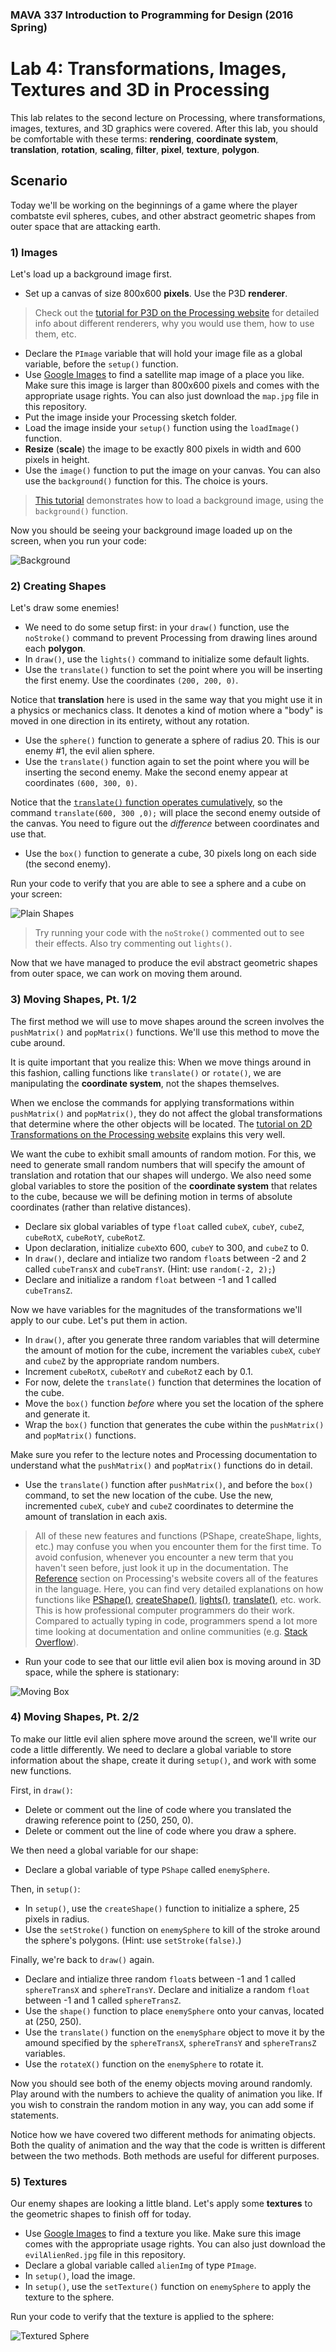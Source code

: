 ### MAVA 337 Introduction to Programming for Design  (2016 Spring)

# Lab 4: Transformations, Images, Textures and 3D in Processing

This lab relates to the second lecture on Processing, where transformations, images, textures, and 3D graphics were covered. After this lab, you should be comfortable with these terms: **rendering**, **coordinate system**, **translation**, **rotation**, **scaling**, **filter**, **pixel**, **texture**, **polygon**.

## Scenario

Today we'll be working on the beginnings of a game where the player combatste evil spheres, cubes, and other abstract geometric shapes from outer space that are attacking earth.

### 1) Images

Let's load up a background image first.

- Set up a canvas of size 800x600 **pixels**. Use the P3D **renderer**.
 
> Check out the [tutorial for P3D on the Processing website](https://processing.org/tutorials/p3d/) for detailed info about different renderers, why you would use them, how to use them, etc.

- Declare the `PImage` variable that will hold your image file as a global variable, before the `setup()` function.
- Use [Google Images](https://images.google.com/) to find a satellite map image of a place you like. Make sure this image is larger than 800x600 pixels and comes with the appropriate usage rights. You can also just download the `map.jpg` file in this repository.
- Put the image inside your Processing sketch folder.
- Load the image inside your `setup()` function using the `loadImage()` function.
- **Resize** (**scale**) the image to be exactly 800 pixels in width and 600 pixels in height.
- Use the `image()` function to put the image on your canvas. You can also use the `background()` function for this. The choice is yours.
 
> [This tutorial](https://processing.org/examples/backgroundimage.html) demonstrates how to load a background image, using the `background()` function.

Now you should be seeing your background image loaded up on the screen, when you run your code:

![Background](Run_Background.png)

### 2) Creating Shapes

Let's draw some enemies!

- We need to do some setup first: in your `draw()` function, use the `noStroke()` command to prevent Processing from drawing lines around each **polygon**.
- In `draw()`, use the `lights()` command to initialize some default lights.
- Use the `translate()` function to set the point where you will be inserting the first enemy. Use the coordinates `(200, 200, 0)`.

Notice that **translation** here is used in the same way that you might use it in a physics or mechanics class. It denotes a kind of motion where a "body" is moved in one direction in its entirety, without any rotation.

- Use the `sphere()` function to generate a sphere of radius 20. This is our enemy #1, the evil alien sphere.
- Use the `translate()` function again to set the point where you will be inserting the second enemy. Make the second enemy appear at coordinates `(600, 300, 0)`.

Notice that the [`translate()` function operates cumulatively](https://processing.org/reference/translate_.html), so the command `translate(600, 300 ,0);` will place the second enemy outside of the canvas. You need to figure out the *difference* between coordinates and use that.

- Use the `box()` function to generate a cube, 30 pixels long on each side (the second enemy).

Run your code to verify that you are able to see a sphere and a cube on your screen:

![Plain Shapes](Run_PlainShapes.png)

> Try running your code with the `noStroke()` commented out to see their effects. Also try commenting out `lights()`.

Now that we have managed to produce the evil abstract geometric shapes from outer space, we can work on moving them around.

### 3) Moving Shapes, Pt. 1/2

The first method we will use to move shapes around the screen involves the `pushMatrix()` and `popMatrix()` functions. We'll use this method to move the cube around.

It is quite important that you realize this: When we move things around in this fashion, calling functions like `translate()` or `rotate()`, we are manipulating the **coordinate system**, not the shapes themselves.

When we enclose the commands for applying transformations within `pushMatrix()` and `popMatrix()`, they do not affect the global transformations that determine where the other objects will be located. The [tutorial on 2D Transformations on the Processing website](https://www.processing.org/tutorials/transform2d/) explains this very well.

We want the cube to exhibit small amounts of random motion. For this, we need to generate small random numbers that will specify the amount of translation and rotation that our shapes will undergo. We also need some global variables to store the position of the **coordinate system** that relates to the cube, because we will be defining motion in terms of absolute coordinates (rather than relative distances).

- Declare six global variables of type `float` called `cubeX`, `cubeY`, `cubeZ`, `cubeRotX`, `cubeRotY`, `cubeRotZ`.
- Upon declaration, initialize `cubeX`to 600, `cubeY` to 300, and `cubeZ` to 0.
- In `draw()`, declare and intialize two random `float`s between -2 and 2 called `cubeTransX` and `cubeTransY`. (Hint: use  `random(-2, 2);`)
- Declare and initialize a random `float` between -1 and 1 called `cubeTransZ`.

Now we have variables for the magnitudes of the transformations we'll apply to our cube. Let's put them in action.

- In `draw()`, after you generate three random variables that will determine the amount of motion for the cube, increment the variables `cubeX`, `cubeY` and `cubeZ` by the appropriate random numbers.
- Increment `cubeRotX`, `cubeRotY` and `cubeRotZ` each by 0.1.
- For now, delete the `translate()` function that determines the location of the cube.
- Move the `box()` function *before* where you set the location of the sphere and generate it.
- Wrap the `box()` function that generates the cube within the `pushMatrix()` and `popMatrix()` functions.
 
Make sure you refer to the lecture notes and Processing documentation to understand what the `pushMatrix()` and `popMatrix()` functions do in detail.

- Use the `translate()` function after `pushMatrix()`, and before the `box()` command, to set the new location of the cube. Use the new, incremented `cubeX`, `cubeY` and `cubeZ` coordinates to determine the amount of translation in each axis.

> All of these new features and functions (PShape, createShape, lights, etc.) may confuse you when you encounter them for the first time. To avoid confusion, whenever you encounter a new term that you haven't seen before, just look it up in the documentation. The [Reference](https://processing.org/reference/) section on Processing's website covers all of the features in the language. Here, you can find very detailed explanations on how functions like [PShape()](https://processing.org/reference/PShape.html), [createShape()](https://processing.org/reference/createShape_.html), [lights()](https://processing.org/reference/lights_.html), [translate()](https://processing.org/reference/translate_.html), etc. work. This is how professional computer programmers do their work. Compared to actually typing in code, programmers spend a lot more time looking at documentation and online communities (e.g. [Stack Overflow](http://stackoverflow.com/)).

- Run your code to see that our little evil alien box is moving around in 3D space, while the sphere is stationary:

![Moving Box](Run_MovingBox.png)

### 4) Moving Shapes, Pt. 2/2

To make our little evil alien sphere move around the screen, we'll write our code a little differently. We need to declare a global variable to store information about the shape, create it during `setup()`, and work with some new functions.

First, in `draw()`:

- Delete or comment out the line of code where you translated the drawing reference point to (250, 250, 0).
- Delete or comment out the line of code where you draw a sphere.

We then need a global variable for our shape:

- Declare a global variable of type `PShape` called `enemySphere`.

Then, in `setup()`:

- In `setup()`, use the `createShape()` function to initialize a sphere, 25 pixels in radius.
- Use the `setStroke()` function on `enemySphere` to kill of the stroke around the sphere's polygons. (Hint: use `setStroke(false)`.)

Finally, we're back to `draw()` again.

- Declare and intialize three random `float`s between -1 and 1 called `sphereTransX` and `sphereTransY`. Declare and initialize a random `float` between -1 and 1 called `sphereTransZ`.
- Use the `shape()` function to place `enemySphere` onto your canvas, located at (250, 250).
- Use the `translate()` function on the `enemySphare` object to move it by the amound specified by the `sphereTransX`, `sphereTransY` and `sphereTransZ` variables.
- Use the `rotateX()` function on the `enemySphere` to rotate it.

Now you should see both of the enemy objects moving around randomly. Play around with the numbers to achieve the quality of animation you like. If you wish to constrain the random motion in any way, you can add some if statements.

Notice how we have covered two different methods for animating objects. Both the quality of animation and the way that the code is written is different between the two methods. Both methods are useful for different purposes.

### 5) Textures

Our enemy shapes are looking a little bland. Let's apply some **textures** to the geometric shapes to finish off for today.

- Use [Google Images](https://images.google.com/) to find a texture you like. Make sure this image comes with the appropriate usage rights. You can also just download the `evilAlienRed.jpg` file in this repository.
- Declare a global variable called `alienImg` of type `PImage`.
- In `setup()`, load the image.
- In `setup()`, use the `setTexture()` function on `enemySphere` to apply the texture to the sphere.

Run your code to verify that the texture is applied to the sphere:

![Textured Sphere](Run_TexSphere.png)

